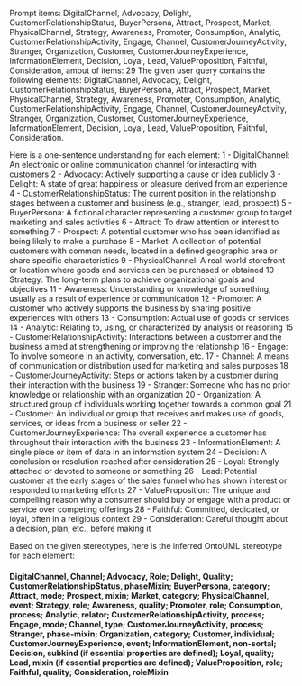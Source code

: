 Prompt items: 
DigitalChannel, Advocacy, Delight, CustomerRelationshipStatus, BuyerPersona, Attract, Prospect, Market, PhysicalChannel, Strategy, Awareness, Promoter, Consumption, Analytic, CustomerRelationshipActivity, Engage, Channel, CustomerJourneyActivity, Stranger, Organization, Customer, CustomerJourneyExperience, InformationElement, Decision, Loyal, Lead, ValueProposition, Faithful, Consideration, 
amout of items: 29
 The given user query contains the following elements: DigitalChannel, Advocacy, Delight, CustomerRelationshipStatus, BuyerPersona, Attract, Prospect, Market, PhysicalChannel, Strategy, Awareness, Promoter, Consumption, Analytic, CustomerRelationshipActivity, Engage, Channel, CustomerJourneyActivity, Stranger, Organization, Customer, CustomerJourneyExperience, InformationElement, Decision, Loyal, Lead, ValueProposition, Faithful, Consideration.

Here is a one-sentence understanding for each element:
1 - DigitalChannel: An electronic or online communication channel for interacting with customers
2 - Advocacy: Actively supporting a cause or idea publicly
3 - Delight: A state of great happiness or pleasure derived from an experience
4 - CustomerRelationshipStatus: The current position in the relationship stages between a customer and business (e.g., stranger, lead, prospect)
5 - BuyerPersona: A fictional character representing a customer group to target marketing and sales activities
6 - Attract: To draw attention or interest to something
7 - Prospect: A potential customer who has been identified as being likely to make a purchase
8 - Market: A collection of potential customers with common needs, located in a defined geographic area or share specific characteristics
9 - PhysicalChannel: A real-world storefront or location where goods and services can be purchased or obtained
10 - Strategy: The long-term plans to achieve organizational goals and objectives
11 - Awareness: Understanding or knowledge of something, usually as a result of experience or communication
12 - Promoter: A customer who actively supports the business by sharing positive experiences with others
13 - Consumption: Actual use of goods or services
14 - Analytic: Relating to, using, or characterized by analysis or reasoning
15 - CustomerRelationshipActivity: Interactions between a customer and the business aimed at strengthening or improving the relationship
16 - Engage: To involve someone in an activity, conversation, etc.
17 - Channel: A means of communication or distribution used for marketing and sales purposes
18 - CustomerJourneyActivity: Steps or actions taken by a customer during their interaction with the business
19 - Stranger: Someone who has no prior knowledge or relationship with an organization
20 - Organization: A structured group of individuals working together towards a common goal
21 - Customer: An individual or group that receives and makes use of goods, services, or ideas from a business or seller
22 - CustomerJourneyExperience: The overall experience a customer has throughout their interaction with the business
23 - InformationElement: A single piece or item of data in an information system
24 - Decision: A conclusion or resolution reached after consideration
25 - Loyal: Strongly attached or devoted to someone or something
26 - Lead: Potential customer at the early stages of the sales funnel who has shown interest or responded to marketing efforts
27 - ValueProposition: The unique and compelling reason why a consumer should buy or engage with a product or service over competing offerings
28 - Faithful: Committed, dedicated, or loyal, often in a religious context
29 - Consideration: Careful thought about a decision, plan, etc., before making it

Based on the given stereotypes, here is the inferred OntoUML stereotype for each element:
#### DigitalChannel, Channel; Advocacy, Role; Delight, Quality; CustomerRelationshipStatus, phaseMixin; BuyerPersona, category; Attract, mode; Prospect, mixin; Market, category; PhysicalChannel, event; Strategy, role; Awareness, quality; Promoter, role; Consumption, process; Analytic, relator; CustomerRelationshipActivity, process; Engage, mode; Channel, type; CustomerJourneyActivity, process; Stranger, phase-mixin; Organization, category; Customer, individual; CustomerJourneyExperience, event; InformationElement, non-sortal; Decision, subkind (if essential properties are defined); Loyal, quality; Lead, mixin (if essential properties are defined); ValueProposition, role; Faithful, quality; Consideration, roleMixin
